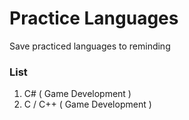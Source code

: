 # Practice Languages

Save practiced languages to reminding

### List
1. C# ( Game Development )
2. C / C++ ( Game Development )

